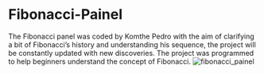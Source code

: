 # Fibonacci-Painel
The Fibonacci panel was coded by Komthe Pedro with the aim of clarifying a bit of Fibonacci’s history and understanding his sequence, the project will be constantly updated with new discoveries. The project was programmed to help beginners understand the concept of Fibonacci.
![fibonacci_painel](https://github.com/Komthie/Fibonacci-Painel/assets/95933637/bcb2bf0f-70b1-458e-bf36-f5fa7fc9a8c3)
